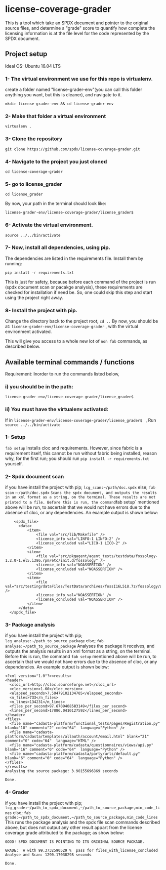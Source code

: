 # license-coverage-grader
This is a tool which take an SPDX document and pointer to the original source files, and determine a "grade" score to quantify how complete the licensing information is at the file level for the code represented by the SPDX document.

## Project setup
Ideal OS: Ubuntu 16.04 LTS

### 1- The virtual environment we use for this repo is virtualenv.
create a folder named "license-grader-env"(you can call this folder anything you want, but this is cleaner), and navigate to it.

`mkdir license-grader-env && cd license-grader-env`

### 2- Make that folder a virtual environment

`virtualenv .`

### 3- Clone the repository

`git clone https://github.com/spdx/license-coverage-grader.git`

### 4- Navigate to the project you just cloned

`cd license-coverage-grader`

### 5- go to license_grader

`cd license_grader`

By now, your path in the terminal should look like:

`license-grader-env/license-coverage-grader/license_grader$ `

### 6- Activate the virtual environment.

`source ../../bin/activate`

### 7- Now, install all dependencies, using pip.
The dependencies are listed in the requirements file.
Install them by running:

`pip install -r requirements.txt`

This is just for safety, because before each command of the project is run (spdx document scan or pacakge analysis), these requirements are checked for installation if need be.
So, one could skip this step and start using the project right away.

### 8- Install the project with pip.
Change the directory back to the project root,
`cd ..`
By now, you should be at:
`license-grader-env/license-coverage-grader` , with the virtual environment activated.

This will give you access to a whole new lot of `non fab` commands, as described below.

## Available terminal commands / functions

Requirement:
Inorder to run the commands listed below, 
### i) you should be in the path:
`license-grader-env/license-coverage-grader/license_grader$ `

### ii) You must have the virtualenv activated:
If in `license-grader-env/license-coverage-grader/license_grader$ ` , 
Run `source ../../bin/activate`

### 1- Setup
`fab setup`
Installs cloc and requirements. However, since fabric is a requirement itself, this cannot be run without fabric being installed, reason why, for the first run; you should run `pip install -r requirements.txt` yourself.

### 2- Spdx document scan
if you have install the project with pip;
`lcg_scan:~/path/doc.spdx`
else;
`fab scan:~/path/doc.spdx`
`
Scans the spdx document, and outputs the results in an xml format as a string, on the terminal. These results are not printed to a file. Before this is run, the command `fab setup` mentioned above will be run, to ascertain that we would not have errors due to the absence of cloc, or any dependencies.
An example output is shown below:
```<?xml version="1.0" encoding="utf-8" ?>
    <spdx_file>
      <data>
          <item>
              <file val="src/lib/Makefile" />
              <license_info val="LINFO-1 LINFO-2" />
              <license_concluded val="LICO-1 LICO-2" />
          </item>
          <item>
              <file val="src/pkgagent/agent_tests/testdata/fossology-1.2.0-1.el5.i386.rpm/etc/init.d/fossology" />
              <license_info val="NOASSERTION" />
              <license_concluded val="NOASSERTION" />
          </item>
          <item>
              <file val="src/testing/dataFiles/TestData/archives/fossI16L518.7z/fossology/agents/foss_license_agent/licinspect/Makefile" />
              <license_info val="NOASSERTION" />
              <license_concluded val="NOASSERTION" />
          </item>
      </data>
  </spdx_file>
```

### 3- Package analysis
if you have install the project with pip;
`lcg_analyse:~/path_to_source_package`
else;
`fab analyse:~/path_to_source_package`
Analyses the package it receives, and outputs the analysis results in an xml format as a string, on the terminal. Before this is run, the command `fab setup` mentioned above will be run, to ascertain that we would not have errors due to the absence of cloc, or any dependencies.
An example output is shown below:
```
<?xml version="1.0"?><results>
<header>
  <cloc_url>http://cloc.sourceforge.net</cloc_url>
  <cloc_version>1.60</cloc_version>
  <elapsed_seconds>7.50479102134705</elapsed_seconds>
  <n_files>733</n_files>
  <n_lines>134231</n_lines>
  <files_per_second>97.6709408583149</files_per_second>
  <lines_per_second>17886.0410127592</lines_per_second>
</header>
<files>
  <file name="cadasta-platform/functional_tests/pages/Registration.py" blank="18" comment="2" code="64"  language="Python" />
  <file name="cadasta-platform/cadasta/templates/allauth/account/email.html" blank="21" comment="0" code="64"  language="HTML" />
  <file name="cadasta-platform/cadasta/questionnaires/views/api.py" blank="16" comment="0" code="64"  language="Python" />
  <file name="cadasta-platform/cadasta/party/urls/default.py" blank="6" comment="0" code="64"  language="Python" />
</files>
</results>
Analysing the source package: 3.90155696869 seconds

Done.
```
### 4- Grader
if you have install the project with pip;
`lcg_grade:~/path_to_spdx_document,~/path_to_source_package,min_code_lines`
else;
`fab grade:~/path_to_spdx_document,~/path_to_source_package,min_code_lines`
This runs the package analysis and the spdx file scan commands described above, but does not output any other result appart from the license coverage grade attributed to the package; as show below:
```
GOOD! SPDX DOCUMENT IS POINTING TO ITS ORIGINAL SOURCE PACKAGE.

GRADE:  A with 99.3732590529 %  pass for files_with_license_concluded
Analyse and Scan: 1290.17038298 seconds

Done.

```
